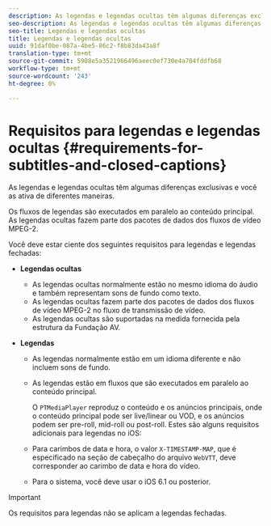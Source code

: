 ```yaml
---
description: As legendas e legendas ocultas têm algumas diferenças exclusivas e você as ativa de diferentes maneiras.
seo-description: As legendas e legendas ocultas têm algumas diferenças exclusivas e você as ativa de diferentes maneiras.
seo-title: Legendas e legendas ocultas
title: Legendas e legendas ocultas
uuid: 91daf0be-087a-4be5-86c2-f8b83da43a8f
translation-type: tm+mt
source-git-commit: 5908e5a3521966496aeec0ef730e4a704fddfb68
workflow-type: tm+mt
source-wordcount: '243'
ht-degree: 0%

---
```



# Requisitos para legendas e legendas ocultas {#requirements-for-subtitles-and-closed-captions}

As legendas e legendas ocultas têm algumas diferenças exclusivas e você as ativa de diferentes maneiras.

Os fluxos de legendas são executados em paralelo ao conteúdo principal. As legendas ocultas fazem parte dos pacotes de dados dos fluxos de vídeo MPEG-2.

Você deve estar ciente dos seguintes requisitos para legendas e legendas fechadas:

* **Legendas ocultas**

   * As legendas ocultas normalmente estão no mesmo idioma do áudio e também representam sons de fundo como texto.
   * As legendas ocultas fazem parte dos pacotes de dados dos fluxos de vídeo MPEG-2 no fluxo de transmissão de vídeo.
   * As legendas ocultas são suportadas na medida fornecida pela estrutura da Fundação AV.

* **Legendas**

   * As legendas normalmente estão em um idioma diferente e não incluem sons de fundo.
   * As legendas estão em fluxos que são executados em paralelo ao conteúdo principal.

      O `PTMediaPlayer` reproduz o conteúdo e os anúncios principais, onde o conteúdo principal pode ser live/linear ou VOD, e os anúncios podem ser pre-roll, mid-roll ou post-roll.
   Estes são alguns requisitos adicionais para legendas no iOS:

   * Para carimbos de data e hora, o valor `X-TIMESTAMP-MAP`, que é especificado na seção de cabeçalho do arquivo `WebVTT`, deve corresponder ao carimbo de data e hora do vídeo.

   * Para o sistema, você deve usar o iOS 6.1 ou posterior.


>[!IMPORTANT]
>
>Os requisitos para legendas não se aplicam a legendas fechadas.


